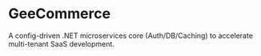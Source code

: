 # GeeCommerce
A config-driven .NET microservices core (Auth/DB/Caching) to accelerate multi-tenant SaaS development.
